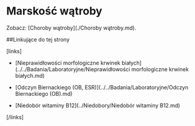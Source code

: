 # Marskość wątroby

Zobacz: [Choroby wątroby](./Choroby wątroby.md).



##Linkujące do tej strony

[links]

- [Nieprawidłowości morfologiczne krwinek białych](../../Badania/Laboratoryjne/Nieprawidłowości morfologiczne krwinek białych.md)

- [Odczyn Biernackiego (OB, ESR)](../../Badania/Laboratoryjne/Odczyn Biernackiego (OB).md)

- [Niedobór witaminy B12](../Niedobory/Niedobór witaminy B12.md)


[/links]

